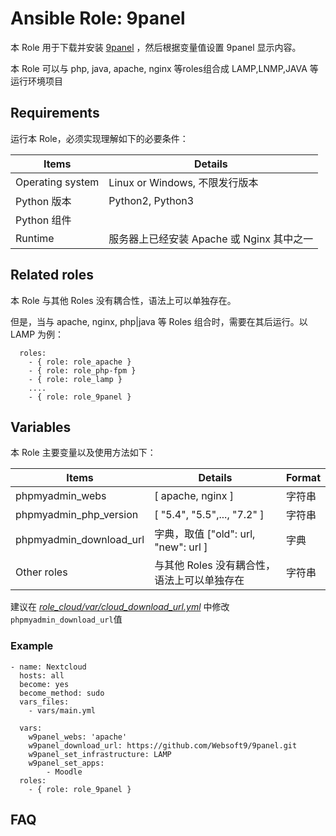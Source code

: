 Ansible Role: 9panel
=========

本 Role 用于下载并安装 [9panel](https://github.com/websoft9/9panel) ，然后根据变量值设置 9panel 显示内容。

本 Role 可以与 php, java, apache, nginx 等roles组合成 LAMP,LNMP,JAVA 等运行环境项目

## Requirements

运行本 Role，必须实现理解如下的必要条件：

| **Items**      | **Details** |
| ------------------| ------------------|
| Operating system | Linux or Windows, 不限发行版本 |
| Python 版本 | Python2, Python3   |
| Python 组件 |    |
| Runtime |  服务器上已经安装 Apache 或 Nginx 其中之一 |


## Related roles

本 Role 与其他 Roles 没有耦合性，语法上可以单独存在。

但是，当与 apache, nginx, php|java 等 Roles 组合时，需要在其后运行。以 LAMP 为例：

```
  roles:
    - { role: role_apache } 
    - { role: role_php-fpm } 
    - { role: role_lamp } 
    ....
    - { role: role_9panel }
```


## Variables

本 Role 主要变量以及使用方法如下：

| **Items**      | **Details** | **Format**  |
| ------------------| ------------------|-----|
| phpmyadmin_webs | [ apache, nginx ] | 字符串 |
| phpmyadmin_php_version | [ "5.4", "5.5",..., "7.2" ] | 字符串 |
| phpmyadmin_download_url | 字典，取值 ["old": url,  "new": url ]   | 字典 |
| Other roles |  与其他 Roles 没有耦合性，语法上可以单独存在 | 字符串 |

建议在 *[role_cloud/var/cloud_download_url.yml](https://github.com/websoft9dev/role_cloud/blob/master/vars/cloud_download_url.yml)* 中修改 `phpmyadmin_download_url`值

### Example

```
- name: Nextcloud
  hosts: all
  become: yes
  become_method: sudo 
  vars_files:
    - vars/main.yml 
  
  vars:
    w9panel_webs: 'apache'
    w9panel_download_url: https://github.com/Websoft9/9panel.git
    w9panel_set_infrastructure: LAMP
    w9panel_set_apps: 
        - Moodle
  roles:
    - { role: role_9panel }
```

## FAQ
